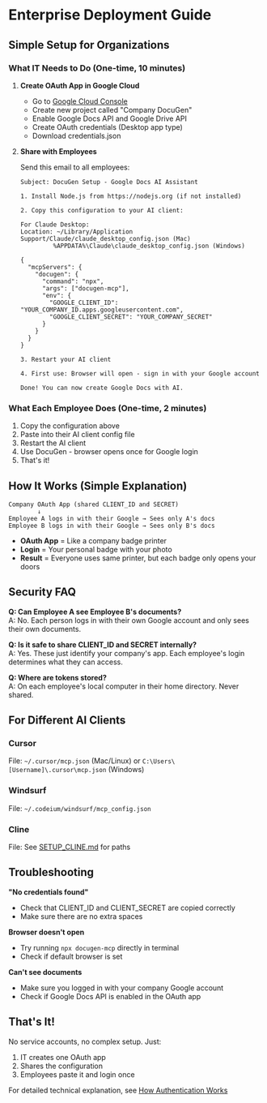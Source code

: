 # Enterprise Deployment Guide

## Simple Setup for Organizations

### What IT Needs to Do (One-time, 10 minutes)

1. **Create OAuth App in Google Cloud**
   - Go to [Google Cloud Console](https://console.cloud.google.com)
   - Create new project called "Company DocuGen"
   - Enable Google Docs API and Google Drive API
   - Create OAuth credentials (Desktop app type)
   - Download credentials.json

2. **Share with Employees**
   
   Send this email to all employees:
   ```
   Subject: DocuGen Setup - Google Docs AI Assistant
   
   1. Install Node.js from https://nodejs.org (if not installed)
   
   2. Copy this configuration to your AI client:
   
   For Claude Desktop:
   Location: ~/Library/Application Support/Claude/claude_desktop_config.json (Mac)
            %APPDATA%\Claude\claude_desktop_config.json (Windows)
   
   {
     "mcpServers": {
       "docugen": {
         "command": "npx",
         "args": ["docugen-mcp"],
         "env": {
           "GOOGLE_CLIENT_ID": "YOUR_COMPANY_ID.apps.googleusercontent.com",
           "GOOGLE_CLIENT_SECRET": "YOUR_COMPANY_SECRET"
         }
       }
     }
   }
   
   3. Restart your AI client
   
   4. First use: Browser will open - sign in with your Google account
   
   Done! You can now create Google Docs with AI.
   ```

### What Each Employee Does (One-time, 2 minutes)

1. Copy the configuration above
2. Paste into their AI client config file
3. Restart the AI client
4. Use DocuGen - browser opens once for Google login
5. That's it!

## How It Works (Simple Explanation)

```
Company OAuth App (shared CLIENT_ID and SECRET)
        ↓
Employee A logs in with their Google → Sees only A's docs
Employee B logs in with their Google → Sees only B's docs
```

- **OAuth App** = Like a company badge printer
- **Login** = Your personal badge with your photo
- **Result** = Everyone uses same printer, but each badge only opens your doors

## Security FAQ

**Q: Can Employee A see Employee B's documents?**  
A: No. Each person logs in with their own Google account and only sees their own documents.

**Q: Is it safe to share CLIENT_ID and SECRET internally?**  
A: Yes. These just identify your company's app. Each employee's login determines what they can access.

**Q: Where are tokens stored?**  
A: On each employee's local computer in their home directory. Never shared.

## For Different AI Clients

### Cursor
File: `~/.cursor/mcp.json` (Mac/Linux) or `C:\Users\[Username]\.cursor\mcp.json` (Windows)

### Windsurf  
File: `~/.codeium/windsurf/mcp_config.json`

### Cline
File: See [SETUP_CLINE.md](./SETUP_CLINE.md) for paths

## Troubleshooting

**"No credentials found"**
- Check that CLIENT_ID and CLIENT_SECRET are copied correctly
- Make sure there are no extra spaces

**Browser doesn't open**
- Try running `npx docugen-mcp` directly in terminal
- Check if default browser is set

**Can't see documents**
- Make sure you logged in with your company Google account
- Check if Google Docs API is enabled in the OAuth app

## That's It!

No service accounts, no complex setup. Just:
1. IT creates one OAuth app
2. Shares the configuration
3. Employees paste it and login once

For detailed technical explanation, see [How Authentication Works](./HOW_AUTH_WORKS.md)